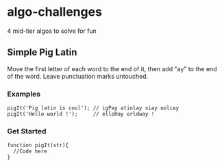 # algo-challenges
4 mid-tier algos to solve for fun





## Simple Pig Latin

Move the first letter of each word to the end of it, then add "ay" to the end of the word. Leave punctuation marks untouched.

### Examples
```
pigIt('Pig latin is cool'); // igPay atinlay siay oolcay
pigIt('Hello world !');     // elloHay orldway !
```
### Get Started
```
function pigIt(str){
  //Code here
}
```
